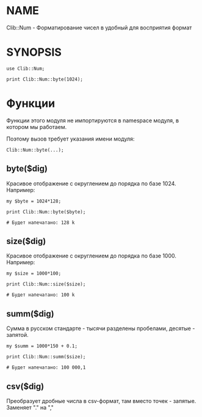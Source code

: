 # NAME

Clib::Num - Форматирование чисел в удобный для восприятия формат

# SYNOPSIS

    use Clib::Num;
    
    print Clib::Num::byte(1024);

# Функции

Функции этого модуля не импортируются в namespace модуля, в котором мы работаем.

Поэтому вызов требует указания имени модуля:

    Clib::Num::byte(...);

## byte($dig)

Красивое отображение с округлением до порядка по базе 1024. Например:

    my $byte = 1024*128;
    
    print Clib::Num::byte($byte);
    
    # Будет напечатано: 128 k

## size($dig)

Красивое отображение с округлением до порядка по базе 1000. Например:

    my $size = 1000*100;
    
    print Clib::Num::size($size);
    
    # Будет напечатано: 100 k

## summ($dig)

Сумма в русском стандарте - тысячи разделены пробелами, десятые - запятой.

    my $summ = 1000*150 + 0.1;
    
    print Clib::Num::summ($size);
    
    # Будет напечатано: 100 000,1

## csv($dig)

Преобразует дробные числа в csv-формат, там вместо точек - запятые. Заменяет "." на ","

